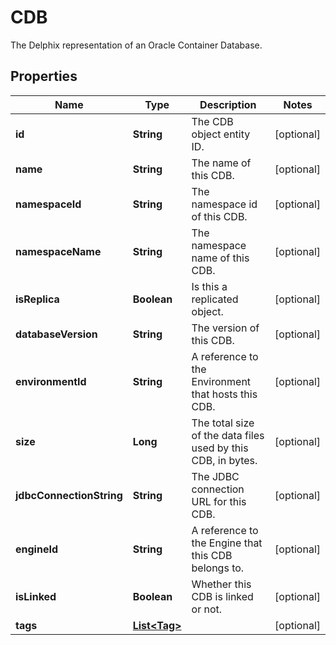

# CDB

The Delphix representation of an Oracle Container Database.

## Properties

| Name | Type | Description | Notes |
|------------ | ------------- | ------------- | -------------|
|**id** | **String** | The CDB object entity ID. |  [optional] |
|**name** | **String** | The name of this CDB. |  [optional] |
|**namespaceId** | **String** | The namespace id of this CDB. |  [optional] |
|**namespaceName** | **String** | The namespace name of this CDB. |  [optional] |
|**isReplica** | **Boolean** | Is this a replicated object. |  [optional] |
|**databaseVersion** | **String** | The version of this CDB. |  [optional] |
|**environmentId** | **String** | A reference to the Environment that hosts this CDB. |  [optional] |
|**size** | **Long** | The total size of the data files used by this CDB, in bytes. |  [optional] |
|**jdbcConnectionString** | **String** | The JDBC connection URL for this CDB. |  [optional] |
|**engineId** | **String** | A reference to the Engine that this CDB belongs to. |  [optional] |
|**isLinked** | **Boolean** | Whether this CDB is linked or not. |  [optional] |
|**tags** | [**List&lt;Tag&gt;**](Tag.md) |  |  [optional] |



